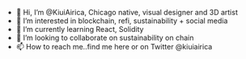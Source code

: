 - 👋 Hi, I’m @KiuiAirica, Chicago native, visual designer and 3D artist
- 👀 I’m interested in blockchain, refi, sustainability + social media
- 🌱 I’m currently learning React, Solidity
- 💞️ I’m looking to collaborate on sustainability on chain
- 📫 How to reach me..find me here or on Twitter @kiuiairica

<!---
KiuiAirica/KiuiAirica is a ✨ special ✨ repository because its `README.md` (this file) appears on your GitHub profile.
You can click the Preview link to take a look at your changes.
--->

